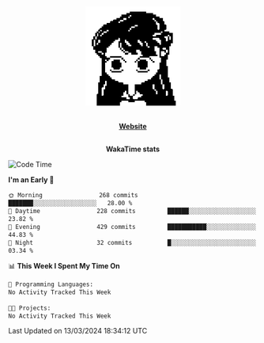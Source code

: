 ##

<p align="center">
  <img src="./person.gif" />
</p>

##

<div align="center">
  <p>
    <strong>
    <a href='https://domm.me'>Website</a>
    </strong>
  </p>
</div>

##

<div align="center">
  <p>
    <strong>
    WakaTime stats
    </strong>
  </p>
</div>

<!--START_SECTION:waka-->
![Code Time](http://img.shields.io/badge/Code%20Time-119%20hrs%2045%20mins-blue)

**I'm an Early 🐤** 

```text
🌞 Morning                268 commits         ███████░░░░░░░░░░░░░░░░░░   28.00 % 
🌆 Daytime                228 commits         ██████░░░░░░░░░░░░░░░░░░░   23.82 % 
🌃 Evening                429 commits         ███████████░░░░░░░░░░░░░░   44.83 % 
🌙 Night                  32 commits          █░░░░░░░░░░░░░░░░░░░░░░░░   03.34 % 
```


📊 **This Week I Spent My Time On** 

```text
💬 Programming Languages: 
No Activity Tracked This Week

🐱‍💻 Projects: 
No Activity Tracked This Week
```


 Last Updated on 13/03/2024 18:34:12 UTC
<!--END_SECTION:waka-->

